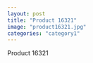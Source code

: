 ```yaml
---
layout: post
title: "Product 16321"
image: "product16321.jpg"
categories: "category1"
---
```

Product 16321
